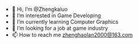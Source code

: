 - 👋 Hi, I’m @Zhengkaluo
- 👀 I’m interested in Game Developing
- 🌱 I’m currently learning Computer Graphics
- 💞️ I’m looking for a job at game industry
- 📫 How to reach me zhenghaolan2000@163.com

<!---
Zhengkaluo/Zhengkaluo is a ✨ special ✨ repository because its `README.md` (this file) appears on your GitHub profile.
You can click the Preview link to take a look at your changes.
--->
